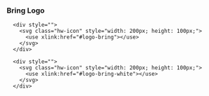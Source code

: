 ### Bring Logo

```html|span-3,plain,light,noSource
  <div style="">
    <svg class="hw-icon" style="width: 200px; height: 100px;">
      <use xlink:href="#logo-bring"></use>
    </svg>
  </div>
```

```html|span-3,plain,dark,noSource
  <div style="">
    <svg class="hw-icon" style="width: 200px; height: 100px;">
      <use xlink:href="#logo-bring-white"></use>
    </svg>
  </div>
```
